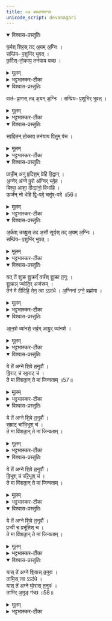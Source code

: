 ```yaml
---
title: ०७ आधानमन्त्राः
unicode_script: devanagari
---
```


<details open><summary>विश्वास-प्रस्तुतिः</summary>

घ॒र्मश् शिर॒स् तद् अ॒यम् अ॒ग्निः ।  
सम्प्रि॑यᳶ प॒शुभि॑र् भुवत् ।   
छ॒र्दिस्-तो॒काय॒ तन॑याय यच्छ ।  
</details>

<details><summary>मूलम्</summary>

घ॒र्मश् शिर॒स् तद् अ॒यम् अ॒ग्निः ।  
सम्प्रि॑यᳶ प॒शुभि॑र् भुवत् ।   
छ॒र्दिस्-तो॒काय॒ तन॑याय यच्छ ।  
</details>

<details><summary>भट्टभास्कर-टीका</summary>

1अतःपरमाधानमन्त्राः - घर्मशिरांस्याग्नेयमेव काण्डम् । तत्र गार्हपत्यमादधाति - घर्मश्शिर इति परोष्णिहा ॥ घर्मः प्रवर्ग्यः सोऽस्य शिरस्थानीयः प्रधानत्वात् । ब्राह्मणं च भवति - 'शिरो वा एतद्यज्ञस्य । यत्प्रवर्ग्यः' इति । स एवाधीयमानो गार्हपत्योऽग्निः । लिङ्गव्यत्ययः । तदिति वा हेतुः । तदात्माऽयमिति शेषः । सोऽयमेवं महानुभावः पशुभिस्सम्प्रियः सह प्रीयमाणो भुवत् भवतु । भवतेर्लेटि शपो लुकि 'लेटोऽडाटौ' इत्यडागमे  'भूसुवोस्तिङि' इति गुणाभावः । यद्वा - उवङ् ।   
छर्दिः दीप्तिः औणादिक इसिप्रत्ययः । तोकाय पुत्राय तनयाय तत्पुत्राय च यच्छ वर्धयतु दीप्तिम् । पुरुषव्यत्ययः । यद्वा - निजगुणकीर्तनेन प्रसन्नां देवतां प्रत्यक्षेण दृष्ट्वा प्रार्थयते ॥
</details>

<details open><summary>विश्वास-प्रस्तुतिः</summary>

वात॑ᳶ प्रा॒णस् तद् अ॒यम् अ॒ग्निः ।
सम्प्रि॑यᳶ प॒शुभि॑र् भुवत् ।   
</details>

<details><summary>मूलम्</summary>

वात॑ᳶ प्रा॒णस् तद् अ॒यम् अ॒ग्निः ।
सम्प्रि॑यᳶ प॒शुभि॑र् भुवत् ।   
</details>

<details><summary>भट्टभास्कर-टीका</summary>

2अन्वाहार्यपचनमादधाति - वात इति परोऽनुष्टुभा ॥ "तनयाय" इति चतुर्थादिः । वातः प्राणः सर्वेषां प्रधानभूतः ॥ तदयमित्यादि । गतम् ।
</details>

<details open><summary>विश्वास-प्रस्तुतिः</summary>

स्व॒दि॒तन् तो॒काय॒ तन॑याय पि॒तुम् प॑च ।
</details>

<details><summary>मूलम्</summary>

स्व॒दि॒तन् तो॒काय॒ तन॑याय पि॒तुम् प॑च ।
</details>

<details><summary>भट्टभास्कर-टीका</summary>

स्वदितं स्वादुरसं पितुं अन्नं तोकाय तनयाय पच सम्यङ्निर्वर्तय ॥
</details>

<details open><summary>विश्वास-प्रस्तुतिः</summary>

प्राची॒म् अनु॑ प्र॒दिश॒म् प्रेहि॑ वि॒द्वान् ।   
अ॒ग्नेर् अ॑ग्ने पु॒रो अ॑ग्निर् भवे॒ह ।   
विश्वा॒ आशा॒ दीद्या॑नो॒ विभा॑हि ।  
ऊर्ज॑न् नो धेहि द्वि॒-पदे॒ चतु॑ष्-पदे ॥56॥  
</details>

<details><summary>मूलम्</summary>

प्राची॒म् अनु॑ प्र॒दिश॒म् प्रेहि॑ वि॒द्वान् ।   
अ॒ग्नेर् अ॑ग्ने पु॒रो अ॑ग्निर् भवे॒ह ।   
विश्वा॒ आशा॒ दीद्या॑नो॒ विभा॑हि ।  
ऊर्ज॑न् नो धेहि द्वि॒-पदे॒ चतु॑ष्-पदे ॥56॥  
</details>

<details><summary>भट्टभास्कर-टीका</summary>

3प्राञ्चोऽश्वप्रथमा अभिप्रव्रजन्ति - प्राचीमिति त्रिष्टुभा ॥ व्याख्यातेयमग्निकाण्डे । प्रधानां दिशमनुक्रमेण गच्छ विद्वान् । हे अग्ने! अङ्गनादिगुण! अश्व! अग्नेः पुरोग्निः अग्नेः पुरो गन्ता भव । इह अस्मिन् कर्मणि । विश्वा दिशः दीद्यानः दीपयन् विभाहि विशेषणे दीप्यस्व । ऊर्जं अन्नं रसं वा अस्माकं द्विपदे चतुष्पदे च धेहि इति ॥
</details>

<details open><summary>विश्वास-प्रस्तुतिः</summary>

अ॒र्कश् चख्षु॒स् तद अ॒सौ सूर्य॒स् तद् अ॒यम् अ॒ग्निः ।   
सम्प्रि॑यᳶ प॒शुभि॑र् भुवत् ।   
</details>

<details><summary>मूलम्</summary>

अ॒र्कश् चख्षु॒स् तद अ॒सौ सूर्य॒स् तद् अ॒यम् अ॒ग्निः ।   
सम्प्रि॑यᳶ प॒शुभि॑र् भुवत् ।   
</details>

<details><summary>भट्टभास्कर-टीका</summary>

4आहवनीयमादधाति - ताभ्यां विराट्बृहस्पतीभ्यां अर्कश्चक्षुरिति ॥ अर्कचक्षुषोरन्योन्यात्मत्वमुच्यते । स्वयं अर्कश्चक्षुः तत् एव चक्षुः असौ सूर्यः सर्वेषां दर्शनस्य तद्भावे हेतुत्वात् ताच्छब्द्यम् । तत् तादृशचक्षुस्स्थानीयोऽयमित्यादि । गतम् ।
</details>

<details open><summary>विश्वास-प्रस्तुतिः</summary>

यत् ते॑ शुक्र शु॒क्रव्ँ वर्च॑श् शु॒क्रा त॒नूः ।   
शु॒क्रञ् ज्योति॒र् अज॑स्रम् ।   
तेन॑ मे दीदिहि॒ तेन॒ त्वा ऽऽद॑धे ।
अ॒ग्निना॑ ऽग्ने॒ ब्रह्म॑णा ।  
</details>

<details><summary>मूलम्</summary>

यत् ते॑ शुक्र शु॒क्रव्ँ वर्च॑श् शु॒क्रा त॒नूः ।   
शु॒क्रञ् ज्योति॒र् अज॑स्रम् ।   
तेन॑ मे दीदिहि॒ तेन॒ त्वा ऽऽद॑धे ।
अ॒ग्निना॑ ऽग्ने॒ ब्रह्म॑णा ।  
</details>

<details><summary>भट्टभास्कर-टीका</summary>

अथ पूर्ववत्प्रत्यक्षेणाह - यत्त इति । अजस्रं सन्ततं [अजस्रमित्यन्तं] वा यजुः । हे शुक्र! निर्मल! वीर्यस्य वा कारणभूत! यत् तव शुक्रं तादृशं वर्चः बलं तादृशी च तनूः शरीरं तादृशं च ज्योतिः तेजः अजस्रं नित्यं तेन मे मां दीदिहि दीपय । तेन इत्थंभूतं त्वां आदधे । अग्निना अङ्गनादिगुणेन ब्रह्मणा परिबृढेन तेनोपलक्षितम् । यद्वा - अनेन ब्रह्मणा घर्मशिरस्संज्ञेन मन्त्रोण त्वामादधे हे अग्ने! ॥
</details>

<details open><summary>विश्वास-प्रस्तुतिः</summary>

आ॒न॒शे व्या॑नशे॒ सर्व॒म् आयु॒र् व्या॑नशे ।   
</details>

<details><summary>मूलम्</summary>

आ॒न॒शे व्या॑नशे॒ सर्व॒म् आयु॒र् व्या॑नशे ।   
</details>

<details><summary>भट्टभास्कर-टीका</summary>

5आहवनीयमाधीयमानं यजमानोऽभिमन्त्रयते - आनश इति ॥ द्विपदा गायत्रीत्येके । आनशे व्याप्तवान् विश्वम् । व्यानशे विशेषेण व्याप्तवान् । सर्वं च आयुः जीवितं हविर्वा व्यानशे लब्धवान् । छान्दसो लिट् 'अश्नोतेश्च' इति नुट् ॥
</details>

<details open><summary>विश्वास-प्रस्तुतिः</summary>

ये ते॑ अग्ने शि॒वे त॒नुवौ॑ ।   
वि॒राट् च॑ स्व॒राट् च॑ ।   
ते मा वि॑शता॒न् ते मा॑ जिन्वताम् ॥57॥  
</details>

<details><summary>मूलम्</summary>

ये ते॑ अग्ने शि॒वे त॒नुवौ॑ ।   
वि॒राट् च॑ स्व॒राट् च॑ ।   
ते मा वि॑शता॒न् ते मा॑ जिन्वताम् ॥57॥  
</details>

<details><summary>भट्टभास्कर-टीका</summary>

6आहवनीयाधाने यजमानः शिवा जपति - ये ते अग्न इत्याद्याः ॥ एते गायत्रीप्रकाराः । यजूंषीत्येके । हे अग्ने! ये ते तव शिवे तनुवौ शान्ते तनुवौ विराट् तन्नाम्नी स्वराणगाम्नी च विविधं राजतीति विराट् । स्वायत्तं राजतीति स्वराट् । ते मा विशतां प्राप्नुताम् । ते च जिन्वतां प्रीणयताम् । जिवि प्रीणने । इदित्वान्नुम् ॥
</details>

<details open><summary>विश्वास-प्रस्तुतिः</summary>

ये ते॑ अग्ने शि॒वे त॒नुवौ॑ ।      
स॒म्राट् चा॑भि॒भूश् च॑  ।   
ते मा वि॑शता॒न् ते मा॑ जिन्वताम् ।
</details>

<details><summary>मूलम्</summary>

ये ते॑ अग्ने शि॒वे त॒नुवौ॑ ।      
स॒म्राट् चा॑भि॒भूश् च॑  ।   
ते मा वि॑शता॒न् ते मा॑ जिन्वताम् ।
</details>

<details><summary>भट्टभास्कर-टीका</summary>

7ये इत्यादि ॥ गतम् । +++( हे अग्ने! ये ते तव शिवे तनुवौ शान्ते तनुवौ)+++संराट् सङ्गतं राजतीति 'सत्सूद्विष' इत्यादिना क्विप्, 'मोराजिसमः क्वौ' इति मस्य मः । अभिभवति सपत्नानिति अभिभूः । 'क्विप्च' इति क्विप् । विविधं भावयति विश्वं व्याप्नोतीति अभिभूः । +++(ते मा विशतां प्राप्नुताम् । ते च जिन्वतां प्रीणयताम् । जिवि प्रीणने । इदित्वान्नुम् ॥)+++
</details>

<details open><summary>विश्वास-प्रस्तुतिः</summary>

ये ते॑ अग्ने शि॒वे त॒नुवौ॑ ।   
वि॒भूश् च॑ परि॒भूश् च॑ ।   
ते मा वि॑शता॒न् ते मा॑ जिन्वताम् ।
</details>

<details><summary>मूलम्</summary>

ये ते॑ अग्ने शि॒वे त॒नुवौ॑ ।   
वि॒भूश् च॑ परि॒भूश् च॑ ।   
ते मा वि॑शता॒न् ते मा॑ जिन्वताम् ।
</details>

<details><summary>भट्टभास्कर-टीका</summary>

+++( हे अग्ने! ये ते तव शिवे तनुवौ शान्ते तनुवौ)+++परितो भवति विश्वमधितिष्ठतीति परिभूः ।+++(- ते मा विशतां प्राप्नुताम् । ते च जिन्वतां प्रीणयताम् । जिवि प्रीणने । इदित्वान्नुम् ॥)+++
</details>

<details open><summary>विश्वास-प्रस्तुतिः</summary>

ये ते॑ अग्ने शि॒वे त॒नुवौ॑ ।   
प्र॒भ्वी च॒ प्रभू॑तिश् च ।   
ते मा वि॑शता॒न् ते मा॑ जिन्वताम् ।   
</details>

<details><summary>मूलम्</summary>

ये ते॑ अग्ने शि॒वे त॒नुवौ॑ ।   
प्र॒भ्वी च॒ प्रभू॑तिश् च ।   
ते मा वि॑शता॒न् ते मा॑ जिन्वताम् ।   
</details>

<details><summary>भट्टभास्कर-टीका</summary>

+++( हे अग्ने! ये ते तव शिवे तनुवौ शान्ते तनुवौ)+++प्रभ्वी प्रकर्षेण भवतीति "विप्रसम्भ्यः" इति डुः; "ओतो गुणवचनात्" इति ङीप् । प्रभूतिः प्रभूयते विश्वमनयेति करणे क्तिन् । 'तादौ च' इति गतेः प्रकृतिस्वरत्वम् । +++(- ते मा विशतां प्राप्नुताम् । ते च जिन्वतां प्रीणयताम् । जिवि प्रीणने । इदित्वान्नुम् ॥)+++
</details>

<details open><summary>विश्वास-प्रस्तुतिः</summary>

यास् ते॑ अग्ने शि॒वास् त॒नुवः॑ ।  
ताभि॒स् त्वा ऽऽद॑धे ।   
यास् ते॑ अग्ने घो॒रास् त॒नुवः॑ ।   
ताभि॑र् अ॒मुङ् ग॑च्छ ॥58॥  
</details>

<details><summary>मूलम्</summary>

यास् ते॑ अग्ने शि॒वास् त॒नुवः॑ ।  
ताभि॒स् त्वा ऽऽद॑धे ।   
यास् ते॑ अग्ने घो॒रास् त॒नुवः॑ ।   
ताभि॑र् अ॒मुङ् ग॑च्छ ॥58॥  
</details>

<details><summary>भट्टभास्कर-टीका</summary>

+++( हे अग्ने! ये ते तव ) +++याश्शिवाः ताभिः सहितं त्वां आदधे । याः पुनः घोराः अश्रुतापादिव्यसनहेतवः ताभिः सह त्वं अमुं अस्मद्द्वेष्यं गच्छ । इति द्वेष्याय अग्निं प्रहिणोति । स पराभूतो भवति । अमुमिति द्वेष्यार्थं सर्वनामपदम् ॥

इति सप्तमोऽनुवाकः ॥  

</details>


